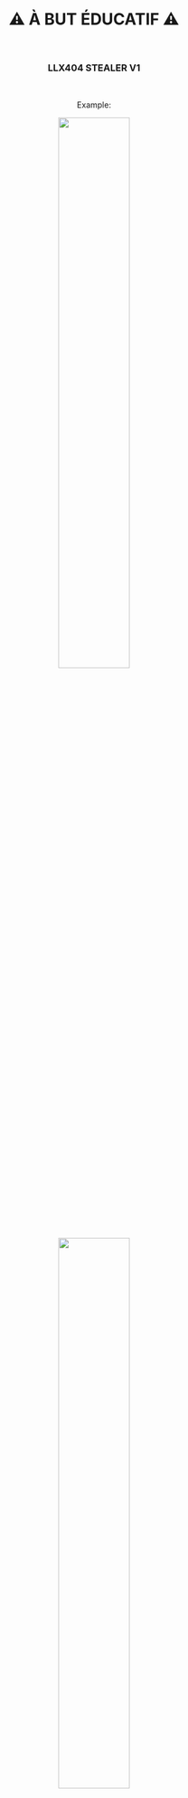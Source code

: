 <div align="center">
  <h1>⚠ À BUT ÉDUCATIF ⚠</h1><BR>
   <h3>LLX404 STEALER V1</h3>
  <br>
  <p>Example:</p>
  <img src="https://cdn.discordapp.com/attachments/284707525620662272/1009432281548587069/unknown.png" height="50%"><br><br><br>
<img src="https://cdn.discordapp.com/attachments/284707525620662272/1009431487814320189/unknown.png" height="50%"><br><br><br>
<img src="https://cdn.discordapp.com/attachments/284707525620662272/1009431643964055642/unknown.png" height="50%"><br><br><br>
<img src="https://cdn.discordapp.com/attachments/284707525620662272/1009431853159157822/unknown.png" height="50%"><br><br><br>
<h2>Et bien plus de fonctionnalités ! (badges boost, 0 detect, webhook introuvable, injection permanante, ip et token info (web), ect)</h2>
</div>

  <h3>LLX404 STEALER V2</h3>
  <br>
 ```
- Webhook introuvable,
- [Passwords, cookies, auto-filldatas creditcards] steal all navigateurs;
- 0 detect;
- 0 terminal qui s'ouvre quand tu cliques;
- dashboard web user (liste des exes liste des Pc qui ta grab [quand tu choisis un Pc sa m'ontre tous ce que tu as grab sur ce Pc {compte discord, password, etc.;])
- build site et aussi bot (bot avec un petit panel)
- viewer (stream du Pc de la victime en direct sur le dashboard)
- Autostart exe (l'exe ce relancera à chaque fois que le pc ce relancera)
- Impossible de supprimer le exe (h24 lancer et impossible de le trouver dans les gestion de tache)
- wallet grab
- parser web (parser vos coockies en 2s)
- editexe (choisisez un exe et changer son icon, description, version etc)
```

